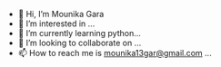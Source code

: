 - 👋 Hi, I’m Mounika Gara
- 👀 I’m interested in  ...
- 🌱 I’m currently learning python...
- 💞️ I’m looking to collaborate on ...
- 📫 How to reach me is mounika13gar@gmail.com ...

<!---
Aster-Mouni/Aster-Mouni is a ✨ special ✨ repository because its `README.md` (this file) appears on your GitHub profile.
You can click the Preview link to take a look at your changes.
--->
